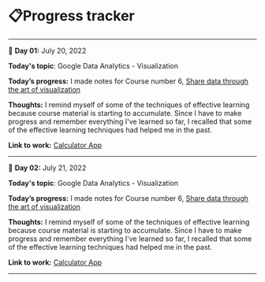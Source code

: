 # 📋Progress tracker

---

📅 **Day 01:** July 20, 2022

**Today's topic**: Google Data Analytics - Visualization

**Today’s progress:** I made notes for Course number 6, [Share data through the art of visualization](https://www.coursera.org/learn/visualize-data)

**Thoughts:** I remind myself of some of the techniques of effective learning because course material is starting to accumulate. Since I have to make progress and remember everything I've learned so far, I recalled that some of the effective learning techniques had helped me in the past.

**Link to work:** [Calculator App](http://www.example.com/)

---

📅 **Day 02:** July 21, 2022

**Today's topic**: Google Data Analytics - Visualization

**Today’s progress:** I made notes for Course number 6, [Share data through the art of visualization](https://www.coursera.org/learn/visualize-data)

**Thoughts:** I remind myself of some of the techniques of effective learning because course material is starting to accumulate. Since I have to make progress and remember everything I've learned so far, I recalled that some of the effective learning techniques had helped me in the past.

**Link to work:** [Calculator App](http://www.example.com/)

---
